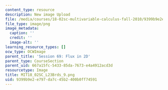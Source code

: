```yaml
---
content_type: resource
description: New image Upload
file: /media/courses/18-02sc-multivariable-calculus-fall-2010/9399b9e2e797da7c45b2400b0ff74591_MIT18_02SC_L23Brds_9.png
file_type: image/png
image_metadata:
  caption: ''
  credit: ''
  image-alt: ''
learning_resource_types: []
ocw_type: OCWImage
parent_title: 'Session 69: Flux in 2D'
parent_type: CourseSection
parent_uid: 667a15fc-5433-85da-7673-e4a4912acd3d
resourcetype: Image
title: MIT18_02SC_L23Brds_9.png
uid: 9399b9e2-e797-da7c-45b2-400b0ff74591
---
```

